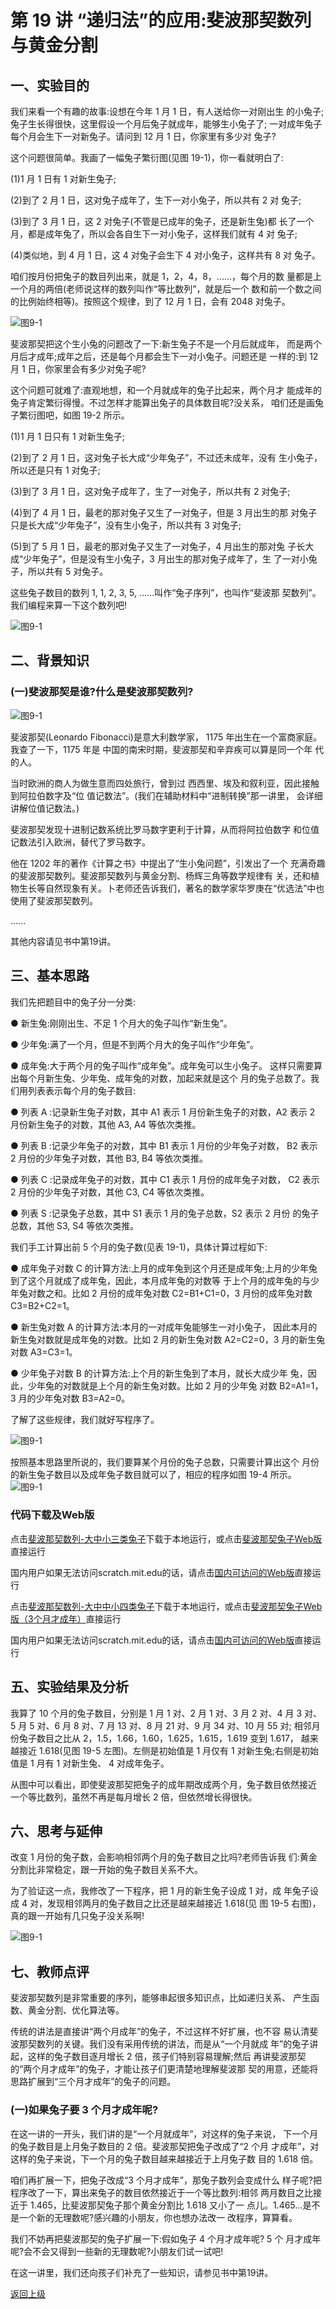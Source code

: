 # 第 19 讲 “递归法”的应用:斐波那契数列与黄金分割

## 一、实验目的

我们来看一个有趣的故事:设想在今年 1 月 1 日，有人送给你一对刚出生 的小兔子;兔子生长得很快，这里假设一个月后兔子就成年，能够生小兔子了; 一对成年兔子每个月会生下一对新兔子。请问到 12 月 1 日，你家里有多少对 兔子?

这个问题很简单。我画了一幅兔子繁衍图(见图 19-1)，你一看就明白了: 

(1)1 月 1 日有 1 对新生兔子;

(2)到了 2 月 1 日，这对兔子成年了，生下一对小兔子，所以共有 2 对
兔子;

(3)到了 3 月 1 日，这 2 对兔子(不管是已成年的兔子，还是新生兔)都
长了一个月，都是成年兔了，所以会各自生下一对小兔子，这样我们就有 4 对 兔子;

(4)类似地，到 4 月 1 日，这 4 对兔子会生下 4 对小兔子，这样共有 8 对 兔子。

咱们按月份把兔子的数目列出来，就是 1，2，4，8，......，每个月的数 量都是上一个月的两倍(老师说这样的数列叫作“等比数列”，就是后一个 数和前一个数之间的比例始终相等)。按照这个规律，到了 12 月 1 日，会有 2048 对兔子。

![图9-1](Figures/Lec19-1.png)

斐波那契把这个生小兔的问题改了一下:新生兔子不是一个月后就成年， 而是两个月后才成年;成年之后，还是每个月都会生下一对小兔子。问题还是 一样的:到 12 月 1 日，你家里会有多少对兔子呢?

这个问题可就难了:直观地想，和一个月就成年的兔子比起来，两个月才 能成年的兔子肯定繁衍得慢。不过怎样才能算出兔子的具体数目呢?没关系， 咱们还是画兔子繁衍图吧，如图 19-2 所示。

(1)1 月 1 日只有 1 对新生兔子;

(2)到了 2 月 1 日，这对兔子长大成“少年兔子”，不过还未成年，没有 生小兔子，所以还是只有 1 对兔子;

(3)到了 3 月 1 日，这对兔子成年了，生了一对兔子，所以共有 2 对兔子;

(4)到了 4 月 1 日，最老的那对兔子又生了一对兔子，但是 3 月出生的那 对兔子只是长大成“少年兔子”，没有生小兔子，所以共有 3 对兔子;

(5)到了 5 月 1 日，最老的那对兔子又生了一对兔子，4 月出生的那对兔 子长大成“少年兔子”，但是没有生小兔子，3 月出生的那对兔子成年了，生 了一对小兔子，所以共有 5 对兔子。

这些兔子数目的数列 1, 1, 2, 3, 5, ......叫作“兔子序列”，也叫作“斐波那 契数列”。我们编程来算一下这个数列吧!

![图9-1](Figures/Lec19-2.png)


## 二、背景知识

### (一)斐波那契是谁?什么是斐波那契数列?


![图9-1](Figures/Lec19-0.png)

斐波那契(Leonardo Fibonacci)是意大利数学家， 1175 年出生在一个富商家庭。我查了一下，1175 年是 中国的南宋时期，斐波那契和辛弃疾可以算是同一个年 代的人。

当时欧洲的商人为做生意而四处旅行，曾到过 西西里、埃及和叙利亚，因此接触到阿拉伯数字及“位 值记数法”。(我们在辅助材料中“进制转换”那一讲里， 会详细讲解位值记数法。)


斐波那契发现十进制记数系统比罗马数字更利于计算，从而将阿拉伯数字 和位值记数法引入欧洲，替代了罗马数字。

他在 1202 年的著作《计算之书》中提出了“生小兔问题”，引发出了一个 充满奇趣的斐波那契数列。斐波那契数列与黄金分割、杨辉三角等数学规律有 关，还和植物生长等自然现象有关。卜老师还告诉我们，著名的数学家华罗庚在“优选法”中也使用了斐波那契数列。

......

其他内容请见书中第19讲。



## 三、基本思路

我们先把题目中的兔子分一分类:

● 新生兔:刚刚出生、不足 1 个月大的兔子叫作“新生兔”。

● 少年兔:满了一个月，但是不到两个月大的兔子叫作“少年兔”。

● 成年兔:大于两个月的兔子叫作“成年兔”。成年兔可以生小兔子。 这样只需要算出每个月新生兔、少年兔、成年兔的对数，加起来就是这个
月的兔子总数了。我们用列表表示每个月的兔子数目:

● 列表 A :记录新生兔子对数，其中 A1 表示 1 月份新生兔子的对数，A2
表示 2 月份新生兔子的对数，其他 A3, A4 等依次类推。

● 列表 B :记录少年兔子的对数，其中 B1 表示 1 月份的少年兔子对数，
B2 表示 2 月份的少年兔子对数，其他 B3, B4 等依次类推。

● 列表 C :记录成年兔子的对数，其中 C1 表示 1 月份的成年兔子对数，
C2 表示 2 月份的少年兔子对数，其他 C3, C4 等依次类推。

● 列表 S :记录兔子总数，其中 S1 表示 1 月的兔子总数，S2 表示 2 月份
的兔子总数，其他 S3, S4 等依次类推。

我们手工计算出前 5 个月的兔子数(见表 19-1)，具体计算过程如下:

● 成年兔子对数 C 的计算方法:上月的成年兔到这个月还是成年兔;上月的少年兔到了这个月就成了成年兔，因此，本月成年兔的对数等 于上个月的成年兔的与少年兔对数之和。比如 2 月份的成年兔对数 C2=B1+C1=0，3 月份的成年兔对数 C3=B2+C2=1。

● 新生兔对数 A 的计算方法:本月的一对成年兔能够生一对小兔子， 因此本月的新生兔对数就是成年兔的对数。比如 2 月的新生兔对数 A2=C2=0，3 月的新生兔对数 A3=C3=1。

● 少年兔子对数 B 的计算方法:上个月的新生兔到了本月，就长大成少年 兔，因此，少年兔的对数就是上个月的新生兔对数。比如 2 月的少年兔 对数 B2=A1=1，3 月的少年兔对数 B3=A2=0。

了解了这些规律，我们就好写程序了。


![图9-1](Figures/Lec19-1-Table.png)


按照基本思路里所说的，我们要算某个月份的兔子总数，只需要计算出这个 月份的新生兔子数目以及成年兔子数目就可以了，相应的程序如图 19-4 所示。
![图9-1](Figures/Lec19-4.png)

### 代码下载及Web版

点击[斐波那契数列-大中小三类兔子](Code/第19讲-斐波那契数列-大中小三类兔子.sb3)下载于本地运行，或点击[斐波那契兔子Web版](https://scratch.mit.edu/projects/683358769/)直接运行


国内用户如果无法访问scratch.mit.edu的话，请点击[国内可访问的Web版](https://mblock.makeblock.com/project/1434731)直接运行


点击[斐波那契数列-大中中小四类兔子](Code/第19讲-斐波那契数列-大中中小四类兔子.sb3)下载于本地运行，或点击[斐波那契兔子Web版（3个月才成年）](https://scratch.mit.edu/projects/683359376/)直接运行

国内用户如果无法访问scratch.mit.edu的话，请点击[国内可访问的Web版](https://mblock.makeblock.com/project/1434732)直接运行


## 五、实验结果及分析
我算了 10 个月的兔子数目，分别是 1 月 1 对、2 月 1 对、3 月 2 对、4 月 3 对、5 月 5 对、6 月 8 对、7 月 13 对、8 月 21 对、9 月 34 对、10 月 55 对; 相邻月份兔子数目之比从 2，1.5，1.66，1.60，1.625，1.615，1.619 变到 1.617， 越来越接近 1.618(见图 19-5 左图)。左侧是初始值是 1 月仅有 1 对新生兔;右侧是初始值是 1 月有 1 对新生兔、 4 对成年兔子。

从图中可以看出，即使斐波那契把兔子的成年期改成两个月，兔子数目依然接近 一个等比数列，虽然不再是每月增长 2 倍，但依然增长得很快。


## 六、思考与延伸
改变 1 月份的兔子数，会影响相邻两个月的兔子数目之比吗?老师告诉我 们:黄金分割比非常稳定，跟一开始的兔子数目关系不大。

为了验证这一点，我修改了一下程序，把 1 月的新生兔子设成 1 对，成 年兔子设成 4 对，发现相邻两月的兔子数目之比还是越来越接近 1.618(见 图 19-5 右图)，真的跟一开始有几只兔子没关系啊!

![图9-1](Figures/Lec19-5.png)


## 七、教师点评
斐波那契数列是非常重要的序列，能够串起很多知识点，比如递归关系、 产生函数、黄金分割、优化算法等。

传统的讲法是直接讲“两个月成年”的兔子，不过这样不好扩展，也不容 易认清斐波那契数列的关键。我们没有采用传统的讲法，而是从“一个月就成 年”的兔子讲起，这样的兔子数目逐月增长 2 倍，孩子们特别容易理解;然后 再讲斐波那契的“两个月才成年”的兔子，才能让孩子们更清楚地理解斐波那 契的用意，还能将思路扩展到“三个月才成年”的兔子的问题。

### (一)如果兔子要 3 个月才成年呢?
在这一讲的一开头，我们讲的是“一个月就成年”，对这样的兔子来说， 下一个月的兔子数目是上月兔子数目的 2 倍。斐波那契把兔子改成了“2 个月 才成年”，对这样的兔子来说，下一个月的兔子数目越来越接近于上月兔子数 目的 1.618 倍。

咱们再扩展一下，把兔子改成“3 个月才成年”，那兔子数列会变成什么 样子呢?把程序改了一下，算出来兔子的数目依然接近于一个等比数列:相邻 两月数目之比接近于 1.465，比斐波那契兔子那个黄金分割比 1.618 又小了一 点儿。1.465...是不是一个新的无理数呢?感兴趣的小朋友，你也想办法改一 改程序，算算看。

我们不妨再把斐波那契的兔子扩展一下:假如兔子 4 个月才成年呢? 5 个 月才成年呢?会不会又得到一些新的无理数呢?小朋友们试一试吧!

在这一讲里，我们还向孩子们补充了一些知识，请参见书中第19讲。





[返回上级](index.md)

